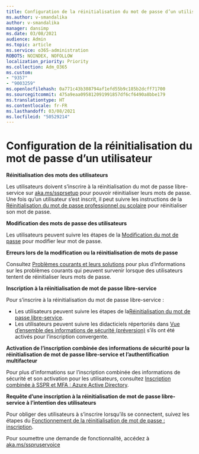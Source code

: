 ```yaml
---
title: Configuration de la réinitialisation du mot de passe d’un utilisateur
ms.author: v-smandalika
author: v-smandalika
manager: dansimp
ms.date: 03/08/2021
audience: Admin
ms.topic: article
ms.service: o365-administration
ROBOTS: NOINDEX, NOFOLLOW
localization_priority: Priority
ms.collection: Adm_O365
ms.custom:
- "9357"
- "9003259"
ms.openlocfilehash: 0a771c43b308794af1efd55b9c185b2dcff71700
ms.sourcegitcommit: 475a9eaa095812091991857df6cf6490a8bbe179
ms.translationtype: HT
ms.contentlocale: fr-FR
ms.lasthandoff: 03/08/2021
ms.locfileid: "50529214"
---
```

# <a name="user-reset-password-setup"></a>Configuration de la réinitialisation du mot de passe d’un utilisateur

**Réinitialisation des mots des utilisateurs**

Les utilisateurs doivent s’inscrire à la réinitialisation du mot de passe libre-service sur [aka.ms/ssprsetup](https://mysignins.microsoft.com/security-info) pour pouvoir réinitialiser leurs mots de passe. Une fois qu’un utilisateur s’est inscrit, il peut suivre les instructions de la [Réinitialisation du mot de passe professionnel ou scolaire](https://docs.microsoft.com/azure/active-directory/user-help/active-directory-passwords-update-your-own-password) pour réinitialiser son mot de passe.

**Modification des mots de passe des utilisateurs**

Les utilisateurs peuvent suivre les étapes de la [Modification du mot de passe](https://docs.microsoft.com/azure/active-directory/user-help/active-directory-passwords-update-your-own-password) pour modifier leur mot de passe.

**Erreurs lors de la modification ou la réinitialisation de mots de passe**

Consultez [Problèmes courants et leurs solutions](https://docs.microsoft.com/azure/active-directory/user-help/active-directory-passwords-update-your-own-password) pour plus d’informations sur les problèmes courants qui peuvent survenir lorsque des utilisateurs tentent de réinitialiser leurs mots de passe.

**Inscription à la réinitialisation de mot de passe libre-service**

Pour s’inscrire à la réinitialisation du mot de passe libre-service :

- Les utilisateurs peuvent suivre les étapes de la[Réinitialisation du mot de passe libre-service](https://docs.microsoft.com/azure/active-directory/user-help/active-directory-passwords-reset-register).
- Les utilisateurs peuvent suivre les didacticiels répertoriés dans [Vue d’ensemble des informations de sécurité (préversion)](https://docs.microsoft.com/azure/active-directory/user-help/security-info-setup-signin) s’ils ont été activés pour l’inscription convergente.

**Activation de l’inscription combinée des informations de sécurité pour la réinitialisation de mot de passe libre-service et l’authentification multifacteur**

Pour plus d’informations sur l’inscription combinée des informations de sécurité et son activation pour les utilisateurs, consultez [Inscription combinée à SSPR et MFA : Azure Active Directory](https://docs.microsoft.com/azure/active-directory/authentication/concept-registration-mfa-sspr-combined).

**Requête d’une inscription à la réinitialisation de mot de passe libre-service à l’intention des utilisateurs**

Pour obliger des utilisateurs à s’inscrire lorsqu’ils se connectent, suivez les étapes du [Fonctionnement de la réinitialisation de mot de passe : inscription](https://docs.microsoft.com/azure/active-directory/authentication/concept-sspr-howitworks).

Pour soumettre une demande de fonctionnalité, accédez à [aka.ms/sspruservoice](https://feedback.azure.com/forums/169401-azure-active-directory/category/166251-self-service-password-reset)



 












